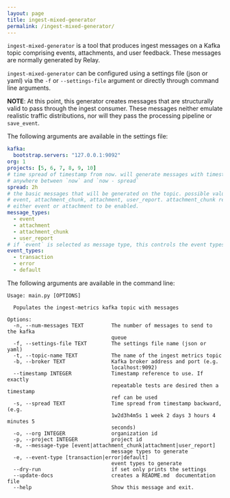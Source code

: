 ```yaml
---
layout: page
title: ingest-mixed-generator
permalink: /ingest-mixed-generator/
---
```

<!-- README.md is auto generated from README-template.md by calling ingest-mixed-generator with the `--update-docs` argument -->

`ingest-mixed-generator` is a tool that produces ingest messages on a Kafka topic comprising events, attachments, and user feedback. These messages are normally generated by Relay.

`ingest-mixed-generator` can be configured using a settings file (json or yaml) via the `-f` or `--settings-file` argument or directly through command line arguments.

**NOTE**: At this point, this generator creates messages that are structurally valid to pass through the ingest consumer. These messages neither emulate realistic traffic distributions, nor will they pass the processing pipeline or `save_event`.

The following arguments are available in the settings file:

```yaml
kafka:
  bootstrap.servers: "127.0.0.1:9092"
org: 1
projects: [5, 6, 7, 8, 9, 10]
# time spread of timestamp from now. will generate messages with timestamp
# anywhere between `now` and `now - spread`
spread: 2h
# the basic messages that will be generated on the topic. possible values:
# event, attachment_chunk, attachment, user_report. attachment_chunk requires
# either event or attachment to be enabled.
message_types:
  - event
  - attachment
  - attachment_chunk
  - user_report
# if `event` is selected as message type, this controls the event types.
event_types:
  - transaction
  - error
  - default

```

The following arguments are available in the command line:

```
Usage: main.py [OPTIONS]

  Populates the ingest-metrics kafka topic with messages

Options:
  -n, --num-messages TEXT         The number of messages to send to the kafka
                                  queue
  -f, --settings-file TEXT        The settings file name (json or yaml)
  -t, --topic-name TEXT           The name of the ingest metrics topic
  -b, --broker TEXT               Kafka broker address and port (e.g.
                                  localhost:9092)
  --timestamp INTEGER             Timestamp reference to use. If exactly
                                  repeatable tests are desired then a timestamp
                                  ref can be used
  -s, --spread TEXT               Time spread from timestamp backward, (e.g.
                                  1w2d3h4m5s 1 week 2 days 3 hours 4 minutes 5
                                  seconds)
  -o, --org INTEGER               organization id
  -p, --project INTEGER           project id
  -m, --message-type [event|attachment_chunk|attachment|user_report]
                                  message types to generate
  -e, --event-type [transaction|error|default]
                                  event types to generate
  --dry-run                       if set only prints the settings
  --update-docs                   creates a README.md  documentation file
  --help                          Show this message and exit.
```
